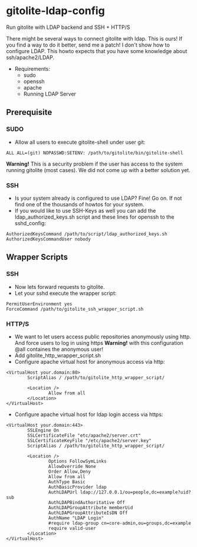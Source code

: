 # gitolite-ldap-config
Run gitolite with LDAP backend and SSH + HTTP/S

There might be several ways to connect gitolite with ldap. This is ours! If you find a way to do it better, send me a patch!
I don't show how to configure LDAP. This howto expects that you have some knowledge about ssh/apache2/LDAP.

* Requirements:
    * sudo
    * openssh
    * apache
    * Running LDAP Server

## Prerequisite
### SUDO
* Allow all users to execute gitolite-shell under user git:
```
ALL ALL=(git) NOPASSWD:SETENV: /path/to/gitolite/bin/gitolite-shell 
```
**Warning!** This is a security problem if the user has access to the system running gitolite (most cases). We did not come up with a better solution yet.

### SSH
* Is your system already is configured to use LDAP? Fine! Go on. If not find one of the thousands of howtos for your system.
* If you would like to use SSH-Keys as well you can add the ldap_authorized_keys.sh script and these lines for openssh to the sshd_config:
```
AuthorizedKeysCommand /path/to/script/ldap_authorized_keys.sh
AuthorizedKeysCommandUser nobody
```
## Wrapper Scripts

### SSH
* Now lets forward requests to gitolite.
* Let your sshd execute the wrapper script:
```
PermitUserEnvironment yes
ForceCommand /path/to/gitolite_ssh_wrapper_script.sh
```

### HTTP/S
* We want to let users access public repositories anonymously using http. And force users to log in using https
**Warning!** with this configuration @all containes the anonymous user!
* Add gitolite_http_wrapper_script.sh
* Configure apache virtual host for anonymous access via http:
```
<VirtualHost your.domain:80>
        ScriptAlias / /path/to/gitolite_http_wrapper_script/

        <Location />
                Allow from all
        </Location>
</VirtualHost>
```
* Configure apache virtual host for ldap login access via https:
```
<VirtualHost your.domain:443>
        SSLEngine On
        SSLCertificateFile "etc/apache2/server.crt"
        SSLCertificateKeyFile "/etc/apache2/server.key"
        ScriptAlias / /path/to/gitolite_http_wrapper_script/

        <Location />
                Options FollowSymLinks
                AllowOverride None
                Order Allow,Deny
                Allow from all
                AuthType Basic
                AuthBasicProvider ldap
                AuthLDAPUrl ldap://127.0.0.1/ou=people,dc=example?uid?sub
                AuthLDAPBindAuthoritative Off
                AuthLDAPGroupAttribute memberUid
                AuthLDAPGroupAttributeIsDN Off
                AuthName "LDAP Login"
                #require ldap-group cn=core-admin,ou=groups,dc=example
                require valid-user
        </Location>
</VirtualHost>
```
